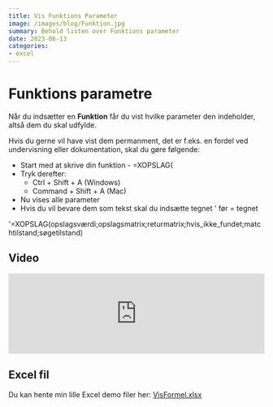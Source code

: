 ```yaml
---
title: Vis Funktions Parameter
image: /images/blog/Funktion.jpg
summary: Behold listen over Funktions parameter
date: 2023-06-13
categories:
- excel
---
```


# Funktions parametre
Når du indsætter en **Funktion** får du vist hvilke parameter den indeholder, altså dem du skal udfylde.

Hvis du gerne vil have vist dem permanment, det er f.eks. en fordel ved undervisning eller dokumentation, skal du gøre følgende:

- Start med at skrive din funktion - =XOPSLAG(
- Tryk derefter:
    - Ctrl + Shift + A (Windows)
    - Command + Shift + A (Mac)
- Nu vises alle parameter
- Hvis du vil bevare dem som tekst skal du indsætte tegnet ' før = tegnet

'=XOPSLAG(opslagsværdi;opslagsmatrix;returmatrix;hvis_ikke_fundet;matchtilstand;søgetilstand)


## Video
<div style="position: relative; padding-bottom: 31.3758389261745%; height: 0;"><iframe src="https://www.loom.com/embed/87038b8439d646e0886fb2d2af19a2de?sid=6e62a986-9318-489a-8814-f2b1ed7c4ed8" frameborder="0" webkitallowfullscreen mozallowfullscreen allowfullscreen style="position: absolute; top: 0; left: 0; width: 100%; height: 100%;"></iframe></div>

## Excel fil
Du kan hente min lille Excel demo filer her:  [VisFormel.xlsx](/files/blog/VisFormel.xlsx)